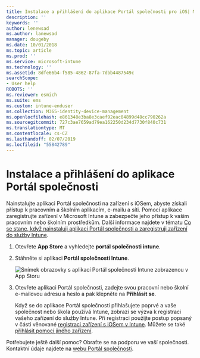 ```yaml
---
title: Instalace a přihlášení do aplikace Portál společnosti pro iOS| Microsoft Docs
description: ''
keywords: ''
author: lenewsad
ms.author: lanewsad
manager: dougeby
ms.date: 10/01/2018
ms.topic: article
ms.prod: ''
ms.service: microsoft-intune
ms.technology: ''
ms.assetid: 8dfe66b4-f585-4862-87fa-7dbb4487549c
searchScope:
- User help
ROBOTS: ''
ms.reviewer: esmich
ms.suite: ems
ms.custom: intune-enduser
ms.collection: M365-identity-device-management
ms.openlocfilehash: e861348e3ba8e3caef92eac04899d48cc790262a
ms.sourcegitcommit: 727c3ae7659ad79ea162250d234d7730f840c731
ms.translationtype: MT
ms.contentlocale: cs-CZ
ms.lasthandoff: 02/07/2019
ms.locfileid: "55842789"
---
```

# <a name="install-and-sign-in-to-the-company-portal-app"></a>Instalace a přihlášení do aplikace Portál společnosti

Nainstalujte aplikaci Portál společnosti na zařízení s iOSem, abyste získali přístup k pracovním a školním aplikacím, e-mailu a síti. Pomocí aplikace zaregistrujte zařízení v Microsoft Intune a zabezpečte jeho přístup k vašim pracovním nebo školním prostředkům. Další informace najdete v tématu [Co se stane, když nainstaluji aplikaci Portál společnosti a zaregistruji zařízení do služby Intune](what-happens-if-you-install-the-company-portal-app-and-enroll-your-device-in-intune-ios.md).

1.  Otevřete **App Store** a vyhledejte **portál společnosti intune**.

2.  Stáhněte si aplikaci **Portál společnosti Intune**.

    ![Snímek obrazovky s aplikací Portál společnosti Intune zobrazenou v App Storu](./media/CP_iosRedesign_after_1803_04.PNG)

3.  Otevřete aplikaci Portál společnosti, zadejte svou pracovní nebo školní e-mailovou adresu a heslo a pak klepněte na **Přihlásit se**.

    Když se do aplikace Portál společnosti přihlašujete poprvé a vaše společnost nebo škola používá Intune, zobrazí se výzva k registraci vašeho zařízení do služby Intune. Při registraci použijte postup popsaný v části věnované [registraci zařízení s iOSem v Intune](enroll-your-device-in-intune-ios.md). Můžete se také [přihlásit pomocí jiného zařízení](https://docs.microsoft.com/intune-user-help/sign-in-to-the-company-portal#signing-in-from-another-device).

Potřebujete ještě další pomoc? Obraťte se na podporu ve vaší společnosti. Kontaktní údaje najdete na [webu Portál společnosti](https://go.microsoft.com/fwlink/?linkid=2010980).
